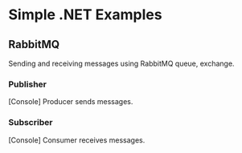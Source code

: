 # Simple .NET Examples
## RabbitMQ
Sending and receiving messages using RabbitMQ queue, exchange.
### Publisher
[Console] Producer sends messages.
### Subscriber
[Console] Consumer receives messages.
 
